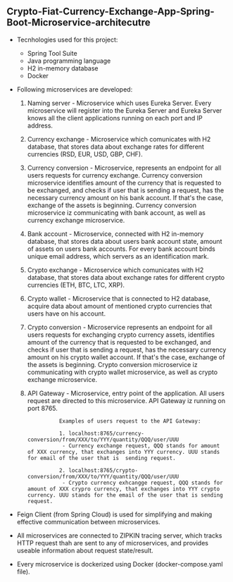 ## Crypto-Fiat-Currency-Exchange-App-Spring-Boot-Microservice-architecutre

* Tecnhologies used for this project:
  - Spring Tool Suite
  - Java programming language
  - H2 in-memory database
  - Docker
  
* Following microservices are developed:

  1. Naming server - Microservice which uses Eureka Server. Every microservice will register into the Eureka Server and Eureka Server knows all the client
                     applications running on each port and IP address.
             
  2. Currency exchange - Microservice which comunicates with H2 database, that stores data about exchange rates for different currencies (RSD, EUR, USD, GBP,                              CHF). 
  
  3. Currency conversion - Microservice, represents an endpoint for all users requests for currency exchange. Currency conversion microservice identifies amount
                           of the currency that is requested to be exchanged, and checks if user that is sending a request, has the necessary currency amount on                                  his bank account. If that's the case, exchange of the assets is beginning. Currency conversion microservice iz communicating with bank                                  account, as well as currency exchange microservice.
                           
  4. Bank account - Microservice, connected with H2 in-memory database, that stores data about users bank account state, amount of assets on users bank accounts.
                    For every bank account binds unique email address, which servers as an identification mark.
                    
  5. Crypto exchange - Microservice which comunicates with H2 database, that stores data about exchange rates for different crypto currencies (ETH, BTC, LTC,                                  XRP).
  
  6. Crypto wallet - Microservice that is connected to H2 database, acquire data about amount of mentioned crypto currencies that users have on his account.
  
  7. Crypto conversion - Microservice represents an endpoint for all users requests for exchanging crypto currency assets, identifies amount
                         of the currency that is requested to be exchanged, and checks if user that is sending a request, has the necessary currency amount                                      on his crypto wallet account. If that's the case, exchange of the assets is beginning. Crypto conversion microservice iz                                                communicating with crypto wallet microservice, as well as crypto exchange microservice. 
                           
  8. API Gateway - Microservice, entry point of the application. All users request are directed to this microservice. API Gateway iz running on port 8765. 
                   
                   Examples of users request to the API Gateway: 
                   
                   1. localhost:8765/currency-conversion/from/XXX/to/YYY/quantity/QQQ/user/UUU
                    - Currency exchange request, QQQ stands for amount of XXX currency, that exchanges into YYY currency. UUU stands for email of the user that is  sending request.
                   
                   2. localhost:8765/crypto-conversion/from/XXX/to/YYY/quantity/QQQ/user/UUU
                    - Crypto currency exhcangge request, QQQ stands for amount of XXX crypro currency, that exchanges into YYY crypto currency. UUU stands for the email of the user that is sending request.
                  
 * Feign Client (from Spring Cloud) is used for simplifying and making effective communication between microservices.
 * All microservices are connected to ZIPKIN tracing server, which tracks HTTP request thah are sent to any of microservices, and provides useable information about      request state/result. 
 * Every microservice is dockerized using Docker (docker-compose.yaml file).          
